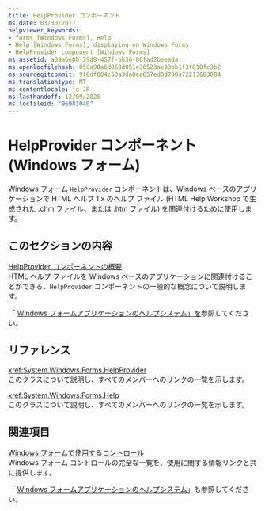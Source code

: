 ```yaml
---
title: HelpProvider コンポーネント
ms.date: 03/30/2017
helpviewer_keywords:
- forms [Windows Forms], Help
- Help [Windows Forms], displaying on Windows Forms
- HelpProvider component [Windows Forms]
ms.assetid: a09a6e0b-79d8-457f-bb36-86fad2beeada
ms.openlocfilehash: 058a90a6d868d051e36523ae93bb1f3f810fc3b2
ms.sourcegitcommit: 9f6df084c53a3da0ea657ed0d708a72213683084
ms.translationtype: MT
ms.contentlocale: ja-JP
ms.lasthandoff: 12/09/2020
ms.locfileid: "96981040"
---
```

# <a name="helpprovider-component-windows-forms"></a>HelpProvider コンポーネント (Windows フォーム)
Windows フォーム `HelpProvider` コンポーネントは、Windows ベースのアプリケーションで HTML ヘルプ 1.x のヘルプ ファイル (HTML Help Workshop で生成された .chm ファイル、または .htm ファイル) を関連付けるために使用します。  
  
## <a name="in-this-section"></a>このセクションの内容  
 [HelpProvider コンポーネントの概要](helpprovider-component-overview-windows-forms.md)  
 HTML ヘルプ ファイルを Windows ベースのアプリケーションに関連付けることができる、`HelpProvider` コンポーネントの一般的な概念について説明します。  
  
 「 [Windows フォームアプリケーションのヘルプシステム」を](../advanced/help-systems-in-windows-forms-applications.md)参照してください。  
  
## <a name="reference"></a>リファレンス  
 <xref:System.Windows.Forms.HelpProvider>  
 このクラスについて説明し、すべてのメンバーへのリンクの一覧を示します。  
  
 <xref:System.Windows.Forms.Help>  
 このクラスについて説明し、すべてのメンバーへのリンクの一覧を示します。  
  
## <a name="related-sections"></a>関連項目  
 [Windows フォームで使用するコントロール](controls-to-use-on-windows-forms.md)  
 Windows フォーム コントロールの完全な一覧を、使用に関する情報リンクと共に提供します。  
  
 「 [Windows フォームアプリケーションのヘルプシステム](../advanced/help-systems-in-windows-forms-applications.md)」も参照してください。
